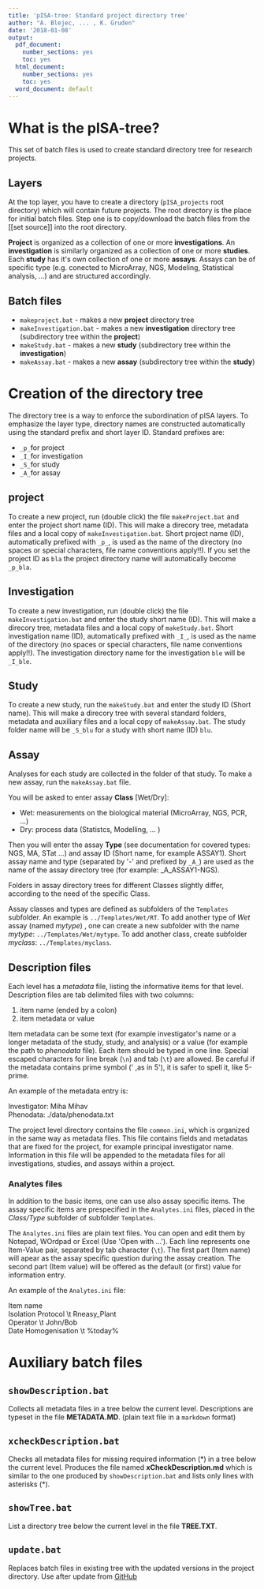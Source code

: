 ```yaml
---
title: 'pISA-tree: Standard project directory tree'
author: "A. Blejec, ... , K. Gruden"
date: '2018-01-08'
output:
  pdf_document: 
    number_sections: yes
    toc: yes
  html_document:
    number_sections: yes
    toc: yes
  word_document: default
---
```

# What is the pISA-tree?

This set of batch files is used to create standard directory tree for research projects.

## Layers

At the top layer, you have to create a directory (`pISA_projects` root directory) 
which will contain future projects. The root directory is the place for initial batch files.
Step one is to copy/download the batch files from the [[set source]] into the root directory.
 
**Project** is organized as a collection of one or more **investigations**. An **investigation** is similarly organized as a collection of one or more **studies**. Each **study** has it's own collection of one or more **assays**. Assays can be of specific type (e.g. conected to MicroArray, NGS, Modeling, Statistical analysis, ...) and are structured accordingly.

## Batch files

- `makeproject.bat`	- makes a new **project** directory tree
- `makeInvestigation.bat`	- makes a new **investigation** directory tree (subdirectory tree within the **project**)
- `makeStudy.bat` - makes a new **study** (subdirectory tree within the **investigation**)
- `makeAssay.bat` - makes a new **assay** (subdirectory tree within the **study**)

# Creation of the directory tree

The directory tree is a way to enforce the subordination of pISA layers. To emphasize the layer type, directory names are constructed automatically using the standard prefix and short layer ID. Standard prefixes are:

* `_p_`for project
* `_I_`for investigation
* `_S_`for study
* `_A_`for assay

## project

To create a new project, run (double click) the file `makeProject.bat` and enter
the project short name (ID). This will make a direcory tree, metadata files and a local copy
of `makeInvestigation.bat`. Short project name (ID), automatically prefixed with `_p_`, is used as the name of the directory (no spaces or special characters, file name conventions apply!!). If you set the project ID as `bla` the project directory name will automatically become `_p_bla`.

## Investigation

To create a new investigation, run (double click) the file `makeInvestigation.bat` and enter
the study short name (ID). This will make a direcory tree, metadata files and a local copy
of `makeStudy.bat`. Short investigation name (ID), automatically prefixed with `_I_`,  is used as the name of the directory (no spaces or special characters, file name conventions apply!!). The investigation directory name for the investigation `ble` will be `_I_ble`.


## Study

To create a new study, run the `makeStudy.bat` and enter the study ID (Short name). 
This will make a direcory tree with several standard folders, metadata and auxiliary files and a local copy of `makeAssay.bat`. The study folder name will be `_S_blu` for a study with short name (ID) `blu`.

## Assay

Analyses for each study are collected in the folder of that study. 
To make a new assay, run the `makeAssay.bat` file.

 You will be asked to enter assay **Class** [Wet/Dry]:

* Wet: measurements on the biological material (MicroArray, NGS, PCR, ...)
* Dry: process data (Statistcs, Modelling, ... )

Then you will enter the assay **Type** (see documentation for covered types: NGS, MA, STat ...) and
assay ID (Short name, for example ASSAY1). Short assay name and type (separated by '-' and prefixed by `_A_`) are used as the name of the assay directory tree (for example: _A_ASSAY1-NGS).

Folders in assay directory trees for different Classes slightly differ, 
according to the need of the specific Class.

Assay classes and types are defined as subfolders of the `Templates` subfolder. An example is `../Templates/Wet/RT`.   To add another type of *Wet* assay (named *mytype*) , one can create a new subfolder  with the name *mytype*: `../Templates/Wet/mytype`. To add another class, create subfolder *myclass*: `../Templates/myclass`.

## Description files

Each level has a *metadata* file, listing the informative items for that level. 
Description files are tab delimited files with two columns:  

1. item name (ended by a colon)
2. item metadata or value

Item metadata can be some text (for example investigator's name or a longer metadata 
of the study, study, and analysis) or a value (for example the path to *phenodata* file). 
Each item should be typed in one line. Special escaped characters for 
line break (`\n`) and tab (`\t`) are allowed. Be careful if the metadata contains prime 
symbol (' ,as in 5'), it is safer to spell it, like 5-prime. 

An example of the metadata entry is:

Investigator:	Miha Mihav  
Phenodata:	./data/phenodata.txt

The project level directory contains the file `common.ini`, which is organized in the same way 
as metadata files. This file contains fields and metadatas that are fixed for the project, for example principal investigator name. Information in this file will be appended to the 
metadata files for all investigations, studies, and assays within a project.

### Analytes files

In addition to the basic items, one can use also assay specific items. The assay specific items are prespecified in the `Analytes.ini` files, placed in the *Class/Type* subfolder of subfolder `Templates`. 

The `Analytes.ini` files are plain text files. You can open and edit them by Notepad, WOrdpad or Excel (Use 'Open with ...'). Each line represents one Item-Value pair, separated by tab character (`\t`). The first part (Item name) will apear as the assay specific question during the assay creation. The second part (Item value) will be offered as the default (or first) value for information entry.

An example of the `Analytes.ini` file:

Item name  
Isolation Protocol	\t Rneasy_Plant  
Operator \t	John/Bob  
Date Homogenisation \t	%today%  


# Auxiliary batch files

## `showDescription.bat`

Collects all metadata files in a tree below the current level. 
Descriptions are typeset in the file **METADATA.MD**. 
(plain text file in a `markdown` format)

## `xcheckDescription.bat`

Checks all metadata files for missing required information (\*) in a tree below the current 
level. Produces the file named **xCheckDescription.md** which is similar to the one produced by `showDescription.bat` and lists only lines with asterisks (\*).

## `showTree.bat`

List a directory tree below the current level in the file **TREE.TXT**.

## `update.bat`

Replaces batch files in existing tree with the updated versions in the project directory.
Use after update from [GitHub](https://github.com/ablejec/pISA/)